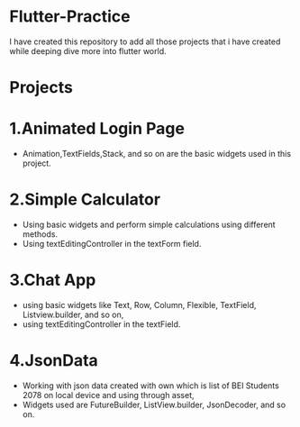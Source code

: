 # Flutter-Practice

I have created this repository to add all those projects that i have created while deeping dive more into flutter world.

# Projects

# 1.Animated Login Page

- Animation,TextFields,Stack, and so on are the basic widgets used in this project.

# 2.Simple Calculator

- Using basic widgets and perform simple calculations using different methods.
- Using textEditingController in the textForm field.

# 3.Chat App

- using basic widgets like Text, Row, Column, Flexible, TextField, Listview.builder, and so on,
- using textEditingController in the textField.

# 4.JsonData

- Working with json data created with own which is list of BEI Students 2078 on local device and using through asset,
- Widgets used are FutureBuilder, ListView.builder, JsonDecoder, and so on.
